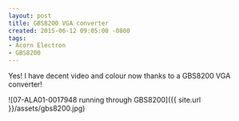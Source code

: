 ```yaml
---
layout: post
title: GBS8200 VGA converter
created: 2015-06-12 09:05:00 -0800
tags:
- Acorn Electron
- GBS8200
---
```

Yes! I have decent video and colour now thanks to a GBS8200 VGA converter!

![07-ALA01-0017948 running through GBS8200]({{ site.url }}/assets/gbs8200.jpg)

